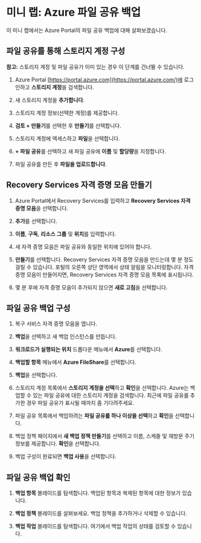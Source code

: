 ﻿# 미니 랩: Azure 파일 공유 백업

이 미니 랩에서는 Azure Portal의 파일 공유 백업에 대해 살펴보겠습니다.

## 파일 공유를 통해 스토리지 계정 구성

**참고:** 스토리지 계정 및 파일 공유가 이미 있는 경우 이 단계를 건너뛸 수 있습니다.

1. Azure Portal [https://portal.azure.com](https://portal.azure.com/)에 로그인하고 **스토리지 계정**을 검색합니다.

2. 새 스토리지 계정을 **추가합니다**.

3. 스토리지 계정 정보(선택한 계정)를 제공합니다.

4. **검토 + 만들기**를 선택한 후 **만들기**를 선택합니다.

5. 스토리지 계정에 액세스하고 **파일**을 선택합니다.

6. **+ 파일 공유**를 선택하고 새 파일 공유에 **이름** 및 **할당량**을 지정합니다.

7. 파일 공유를 만든 후 **파일을 업로드합니다**.

## Recovery Services 자격 증명 모음 만들기

1. Azure Portal에서 Recovery Services를 입력하고 **Recovery Services 자격 증명 모음**을 선택합니다.

2. **추가**를 선택합니다.

3. **이름**, **구독**, **리소스 그룹** 및 **위치**를 입력합니다. 

4. 새 자격 증명 모음은 파일 공유와 동일한 위치에 있어야 합니다. 

5. **만들기**를 선택합니다. Recovery Services 자격 증명 모음을 만드는데 몇 분 정도 걸릴 수 있습니다. 포털의 오른쪽 상단 영역에서 상태 알림을 모니터링합니다. 자격 증명 모음이 만들어지면, Recovery Services 자격 증명 모음 목록에 표시됩니다.

6. 몇 분 후에 자격 증명 모음이 추가되지 않으면 **새로 고침**을 선택합니다.

## 파일 공유 백업 구성

1. 복구 서비스 자격 증명 모음을 엽니다.

2. **백업**을 선택하고 새 백업 인스턴스를 만듭니다. 

3. **워크로드가 실행되는 위치** 드롭다운 메뉴에서 **Azure**를 선택합니다.

4. **백업할 항목** 메뉴에서 **Azure FileShare**를 선택합니다.

5. **백업**을 선택합니다.

6. 스토리지 계정 목록에서 **스토리지 계정을 선택**하고 **확인**을 선택합니다. Azure는 백업할 수 있는 파일 공유에 대한 스토리지 계정을 검색합니다. 최근에 파일 공유를 추가한 경우 파일 공유가 표시될 때까지 좀 기다려주세요.

7. 파일 공유 목록에서 백업하려는 **파일 공유를 하나 이상을 선택**하고 **확인**을 선택합니다.

8. 백업 정책 페이지에서 **새 백업 정책 만들기**를 선택하고 이름, 스케줄 및 재방문 주기 정보를 제공합니다. **확인**을 선택합니다.

9. 백업 구성이 완료되면 **백업 사용**을 선택합니다. 

## 파일 공유 백업 확인

1. **백업 항목** 블레이드를 탐색합니다. 백업된 항목과 복제된 항목에 대한 정보가 있습니다.

2. **백업 정책** 블레이드를 살펴보세요. 백업 정책을 추가하거나 삭제할 수 있습니다. 

3. **백업 작업** 블레이드를 탐색합니다. 여기에서 백업 작업의 상태를 검토할 수 있습니다.
